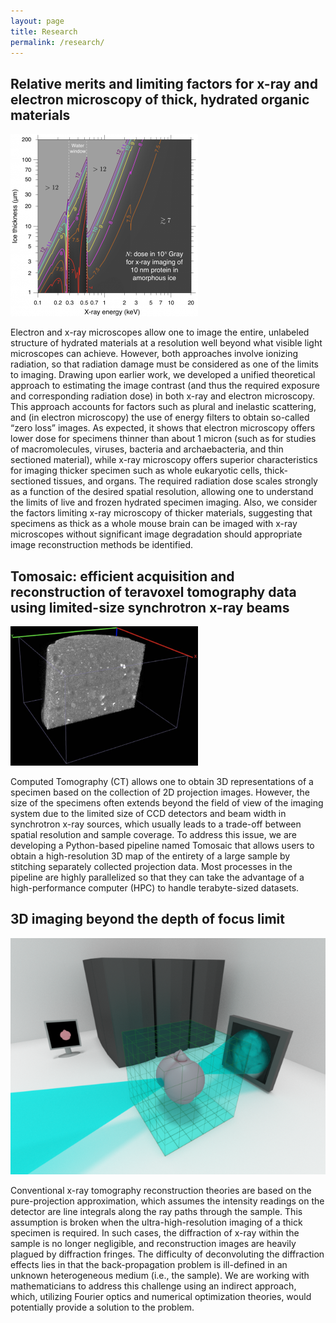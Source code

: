 ```yaml
---
layout: page
title: Research
permalink: /research/
---
```


## Relative merits and limiting factors for x-ray and electron microscopy of thick, hydrated organic materials

![Dose estimation](https://github.com/mdw771/mdw771.github.io/raw/master/images/research_img_ultramic.png "Dose estimation")

Electron and x-ray microscopes allow one to image the entire, unlabeled structure of hydrated materials at a resolution well beyond what visible light microscopes can achieve. However, both approaches involve ionizing radiation, so that radiation damage must be considered as one of the limits to imaging. Drawing upon earlier work, we developed a unified theoretical approach to estimating the image contrast (and thus the required exposure and corresponding radiation dose) in both x-ray and electron microscopy. This approach accounts for factors such as plural and inelastic scattering, and (in electron microscopy) the use of energy filters to obtain so-called “zero loss” images. As expected, it shows that electron microscopy offers lower dose for specimens thinner than about 1 micron (such as for studies of macromolecules, viruses, bacteria and archaebacteria, and thin sectioned material), while x-ray microscopy offers superior characteristics for imaging thicker specimen such as whole eukaryotic cells, thick-sectioned tissues, and organs. The required radiation dose scales strongly as a function of the desired spatial resolution, allowing one to understand the limits of live and frozen hydrated specimen imaging. Also, we consider the factors limiting x-ray microscopy of thicker materials, suggesting that specimens as thick as a whole mouse brain can be imaged with x-ray microscopes without significant image degradation should appropriate image reconstruction methods be identified.

## Tomosaic: efficient acquisition and reconstruction of teravoxel tomography data using limited-size synchrotron x-ray beams

![Tomosaic](https://github.com/mdw771/mdw771.github.io/raw/master/images/research_img_tomosaic.png "Tomosaic")

Computed Tomography (CT) allows one to obtain 3D representations of a specimen based on the collection of 2D projection images. However, the size of the specimens often extends beyond the field of view of the imaging system due to the limited size of CCD detectors and beam width in synchrotron x-ray sources, which usually leads to a trade-off between spatial resolution and sample coverage. To address this issue, we are developing a Python-based pipeline named Tomosaic that allows users to obtain a high-resolution 3D map of the entirety of a large sample by stitching separately collected projection data. Most processes in the pipeline are highly parallelized so that they can take the advantage of a high-performance computer (HPC) to handle terabyte-sized datasets.

## 3D imaging beyond the depth of focus limit

![Beyond DOF](https://github.com/mdw771/mdw771.github.io/raw/master/images/research_img_bdof.png "Beyond DOF")

Conventional x-ray tomography reconstruction theories are based on the pure-projection approximation, which assumes the intensity readings on the detector are line integrals along the ray paths through the sample. This assumption is broken when the ultra-high-resolution imaging of a thick specimen is required. In such cases, the diffraction of x-ray within the sample is no longer negligible, and reconstruction images are heavily plagued by diffraction fringes. The difficulty of deconvoluting the diffraction effects lies in that the back-propagation problem is ill-defined in an unknown heterogeneous medium (i.e., the sample). We are working with mathematicians to address this challenge using an indirect approach, which, utilizing Fourier optics and numerical optimization theories, would potentially provide a solution to the problem.





